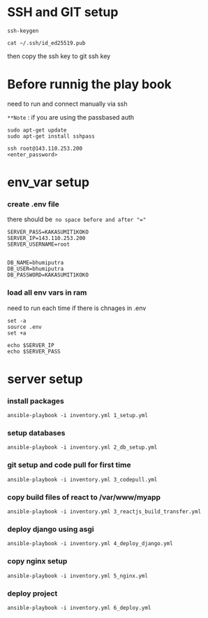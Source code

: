 # SSH and GIT setup

```
ssh-keygen

cat ~/.ssh/id_ed25519.pub
```
then copy the ssh key to git ssh key

# Before runnig the play book
need to run and connect manually via ssh

`**Note` : if you are using the passbased auth
```
sudo apt-get update
sudo apt-get install sshpass
```

```
ssh root@143.110.253.200
<enter_password>
```

# env_var setup
### create .env file

there should be` no space before and after "="`

```
SERVER_PASS=KAKASUMIT1KOKO
SERVER_IP=143.110.253.200
SERVER_USERNAME=root


DB_NAME=bhumiputra
DB_USER=bhumiputra
DB_PASSWORD=KAKASUMIT1KOKO
```

### load all env vars in ram

need to run each time if there is chnages in .env

```
set -a
source .env
set +a

echo $SERVER_IP
echo $SERVER_PASS

```


# server setup

### install packages

``` ansible-playbook -i inventory.yml 1_setup.yml ```

### setup databases

``` ansible-playbook -i inventory.yml 2_db_setup.yml ```

### git setup and code pull for first time

``` ansible-playbook -i inventory.yml 3_codepull.yml ```

### copy build files of react to /var/www/myapp

``` ansible-playbook -i inventory.yml 3_reactjs_build_transfer.yml ```

### deploy django using asgi

``` ansible-playbook -i inventory.yml 4_deploy_django.yml ```

### copy nginx setup

``` ansible-playbook -i inventory.yml 5_nginx.yml ```

### deploy project

``` ansible-playbook -i inventory.yml 6_deploy.yml ```
